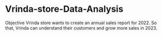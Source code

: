 # Vrinda-store-Data-Analysis
Objective Vrinda store wants to create an annual sales report for 2022. So that, Vrinda can understand their customers and grow more sales in 2023.
